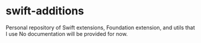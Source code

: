 # swift-additions
Personal repository of Swift extensions, Foundation extension, and utils that I use
No documentation will be provided for now.
